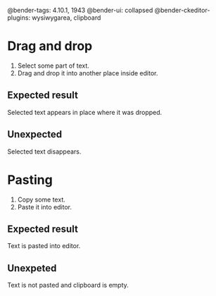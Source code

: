 @bender-tags: 4.10.1, 1943
@bender-ui: collapsed
@bender-ckeditor-plugins: wysiwygarea, clipboard

# Drag and drop

1. Select some part of text.
1. Drag and drop it into another place inside editor.

## Expected result

Selected text appears in place where it was dropped.

## Unexpected

Selected text disappears.

# Pasting

1. Copy some text.
1. Paste it into editor.

## Expected result

Text is pasted into editor.

## Unexpeted

Text is not pasted and clipboard is empty.
